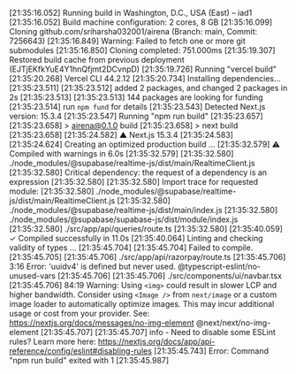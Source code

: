 [21:35:16.052] Running build in Washington, D.C., USA (East) – iad1
[21:35:16.052] Build machine configuration: 2 cores, 8 GB
[21:35:16.099] Cloning github.com/sriharsha032001/airena (Branch: main, Commit: 7256643)
[21:35:16.849] Warning: Failed to fetch one or more git submodules
[21:35:16.850] Cloning completed: 751.000ms
[21:35:19.307] Restored build cache from previous deployment (EJTjEKfkYuE4Y1hnQfjmt2DCvnpD)
[21:35:19.726] Running "vercel build"
[21:35:20.268] Vercel CLI 44.2.12
[21:35:20.734] Installing dependencies...
[21:35:23.511] 
[21:35:23.512] added 2 packages, and changed 2 packages in 2s
[21:35:23.513] 
[21:35:23.513] 144 packages are looking for funding
[21:35:23.514]   run `npm fund` for details
[21:35:23.543] Detected Next.js version: 15.3.4
[21:35:23.547] Running "npm run build"
[21:35:23.657] 
[21:35:23.658] > airena@0.1.0 build
[21:35:23.658] > next build
[21:35:23.658] 
[21:35:24.582]    ▲ Next.js 15.3.4
[21:35:24.583] 
[21:35:24.624]    Creating an optimized production build ...
[21:35:32.579]  ⚠ Compiled with warnings in 6.0s
[21:35:32.579] 
[21:35:32.580] ./node_modules/@supabase/realtime-js/dist/main/RealtimeClient.js
[21:35:32.580] Critical dependency: the request of a dependency is an expression
[21:35:32.580] 
[21:35:32.580] Import trace for requested module:
[21:35:32.580] ./node_modules/@supabase/realtime-js/dist/main/RealtimeClient.js
[21:35:32.580] ./node_modules/@supabase/realtime-js/dist/main/index.js
[21:35:32.580] ./node_modules/@supabase/supabase-js/dist/module/index.js
[21:35:32.580] ./src/app/api/queries/route.ts
[21:35:32.580] 
[21:35:40.059]  ✓ Compiled successfully in 11.0s
[21:35:40.064]    Linting and checking validity of types ...
[21:35:45.704] 
[21:35:45.704] Failed to compile.
[21:35:45.705] 
[21:35:45.706] ./src/app/api/razorpay/route.ts
[21:35:45.706] 3:16  Error: 'uuidv4' is defined but never used.  @typescript-eslint/no-unused-vars
[21:35:45.706] 
[21:35:45.706] ./src/components/ui/navbar.tsx
[21:35:45.706] 84:19  Warning: Using `<img>` could result in slower LCP and higher bandwidth. Consider using `<Image />` from `next/image` or a custom image loader to automatically optimize images. This may incur additional usage or cost from your provider. See: https://nextjs.org/docs/messages/no-img-element  @next/next/no-img-element
[21:35:45.707] 
[21:35:45.707] info  - Need to disable some ESLint rules? Learn more here: https://nextjs.org/docs/app/api-reference/config/eslint#disabling-rules
[21:35:45.743] Error: Command "npm run build" exited with 1
[21:35:45.987] 
